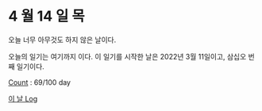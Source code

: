 # 4 월 14 일 목

오늘 너무 아무것도 하지 않은 날이다.

오늘의 일기는 여기까지 이다. 이 일기를 시작한 날은 2022년 3월 11일이고, 삼십오 번째 일기이다.

[Count](../../../roadmap/roadmap.md) : 69/100 day

[이 날 Log](../../../logs/2022/4/14.md)
